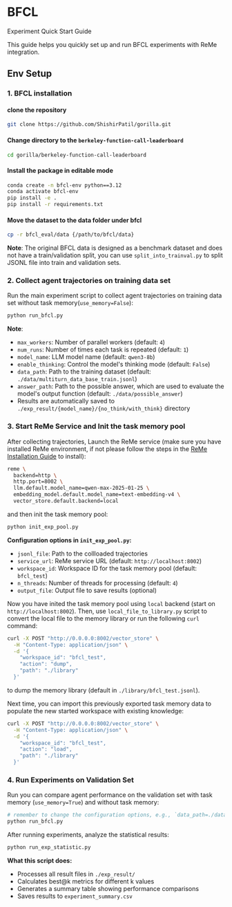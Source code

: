 # BFCL 
Experiment Quick Start Guide

This guide helps you quickly set up and run BFCL experiments with ReMe integration.

## Env Setup

### 1. BFCL installation

#### clone the repository
```bash
git clone https://github.com/ShishirPatil/gorilla.git
```

#### Change directory to the `berkeley-function-call-leaderboard`
```bash
cd gorilla/berkeley-function-call-leaderboard
```

#### Install the package in editable mode
```bash
conda create -n bfcl-env python==3.12
conda activate bfcl-env
pip install -e .
pip install -r requirements.txt
```

#### Move the dataset to the data folder under bfcl
```bash
cp -r bfcl_eval/data {/path/to/bfcl/data}
```

**Note**: The original BFCL data is designed as a benchmark dataset and does not have a train/validation split, you can use ``split_into_trainval.py`` to split JSONL file into train and validation sets.

### 2. Collect agent trajectories on training data set

Run the main experiment script to collect agent trajectories on training data set without task memory(`use_memory=False`):

```bash
python run_bfcl.py
```

**Note**: 
- `max_workers`: Number of parallel workers (default: `4`)
- `num_runs`: Number of times each task is repeated (default: `1`)
- `model_name`: LLM model name (default: `qwen3-8b`)
- `enable_thinking`: Control the model's thinking mode (default: `False`)
- `data_path`: Path to the training dataset (default: `./data/multiturn_data_base_train.jsonl`)
- `answer_path`: Path to the possible answer, which are used to evaluate the model's output function (default: `./data/possible_answer`)
- Results are automatically saved to `./exp_result/{model_name}/{no_think/with_think}` directory

### 3. Start ReMe Service and Init the task memory pool

After collecting trajectories, Launch the ReMe service (make sure you have installed ReMe environment, if not please follow the steps in the [ReMe Installation Guide](https://github.com/modelscope/ReMe/blob/main/doc/README.md) to install):

```bash
reme \
  backend=http \
  http.port=8002 \
  llm.default.model_name=qwen-max-2025-01-25 \
  embedding_model.default.model_name=text-embedding-v4 \
  vector_store.default.backend=local
```

and then init the task memory pool:

```bash
python init_exp_pool.py
```

**Configuration options in `init_exp_pool.py`:**
- `jsonl_file`: Path to the collloaded trajectories
- `service_url`: ReMe service URL (default: `http://localhost:8002`)
- `workspace_id`: Workspace ID for the task memory pool (default: `bfcl_test`)
- `n_threads`: Number of threads for processing (default: `4`)
- `output_file`: Output file to save results (optional)

Now you have inited the task memory pool using `local` backend (start on `http://localhost:8002`). Then, use `local_file_to_library.py` script to convert the local file to the memory library or run the following `curl` command:
```bash
curl -X POST "http://0.0.0.0:8002/vector_store" \
  -H "Content-Type: application/json" \
  -d '{
    "workspace_id": "bfcl_test",
    "action": "dump",
    "path": "./library"
  }'
```
to dump the memory library (default in `./library/bfcl_test.jsonl`).

Next time, you can import this previously exported task memory data to populate the new started workspace with existing knowledge:
```bash
curl -X POST "http://0.0.0.0:8002/vector_store" \
  -H "Content-Type: application/json" \
  -d '{
    "workspace_id": "bfcl_test",
    "action": "load",
    "path": "./library"
  }'
```


### 4. Run Experiments on Validation Set

Run you can compare agent performance on the validation set with task memory (`use_memory=True`) and without task memory:

```bash
# remember to change the configuration options, e.g., `data_path=./data/multiturn_data_base_val.jsonl`
python run_bfcl.py
```

After running experiments, analyze the statistical results:

```bash
python run_exp_statistic.py
```

**What this script does:**
- Processes all result files in `./exp_result/`
- Calculates best@k metrics for different k values
- Generates a summary table showing performance comparisons
- Saves results to `experiment_summary.csv`
